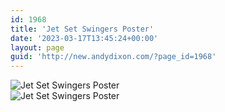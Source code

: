 ```yaml
---
id: 1968
title: 'Jet Set Swingers Poster'
date: '2023-03-17T13:45:24+00:00'
layout: page
guid: 'http://new.andydixon.com/?page_id=1968'
---
```


![Jet Set Swingers Poster](https://i0.wp.com/assets.g8x2.ldn.idrivee2-23.com/posters/Jet%20Set%20Swingers%20Poster%2001.jpg?w=1200&ssl=1 "Jet Set Swingers Poster")  
![Jet Set Swingers Poster](https://i0.wp.com/assets.g8x2.ldn.idrivee2-23.com/posters/Jet%20Set%20Swingers%20Poster%2002.jpg?w=1200&ssl=1 "Jet Set Swingers Poster")